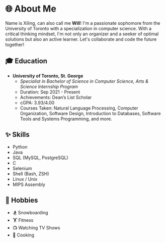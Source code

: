 # 🌐 About Me
Name is Xiling, can also call me **Will**! 
I'm a passionate sophomore from the University of Toronto with a specialization in computer science. With a critical thinking mindset, I'm not only an organizer and a seeker of optimal solutions but also an active learner. Let's collaborate and code the future together!

## 🎓 Education
- **University of Toronto, St. George**
  - *Specialist in Bachelor of Science in Computer Science, Arts & Science Internship Program*
  - Duration: Sep 2021 - Present
  - Achievements: Dean’s List Scholar
  - cGPA: 3.93/4.00
  - Courses Taken: Natural Language Processing, Computer Organization, Software Design, Introduction to Databases, Software Tools and Systems Programming, and more.

## ✨ Skills
- Python
- Java 
- SQL (MySQL, PostgreSQL)
- C
- Selenium
- Shell (Bash, ZSH)
- Linux / Unix
- MIPS Assembly

## 🎉 Hobbies
- 🏂 Snowboarding
- 🏋️ Fitness
- 📺 Watching TV Shows
- 🍳 Cooking
